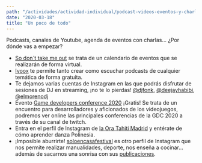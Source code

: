 ```yaml
---
path: "/actividades/actividad-individual/podcast-videos-eventos-y-charlas"
date: "2020-03-18"
title: "Un poco de todo"
---
```


Podcasts, canales de Youtube, agenda de eventos con charlas... ¿Por dónde vas a empezar? 

- [So don´t take me out](https://www.notion.so/So-don-t-take-me-out-3fd57cd54ca44faabda7dff71548fac6) se trata de un calendario de eventos que se realizarán de forma virtual.
- [Ivoox](https://www.ivoox.com/) te permite tanto crear como escuchar podcasts de cualquier temática de forma gratuita.
- Te dejamos varias cuentas de Instagram en las que podrás disfrutar de sesiones de DJ en streaming, ¡no te lo pierdas! [@djfonk](https://www.instagram.com/djfonk/), [@deejayhabibi](https://www.instagram.com/deejayhabibi/), [@elmorenodj](https://www.instagram.com/elmorenodj/)
- Evento [Game developers conference 2020](https://m.twitch.tv/gdc/profile) ¡Gratis! Se trata de un encuentro para desarrolladores y aficionados de los videojuegos, podremos ver online las principales conferencias de la GDC 2020 a través de su canal de twitch.
- Entra en el perfil de Instagram de [Ia Ora Tahiti Madrid](https://www.instagram.com/iaoratahitimad/) y entérate de cómo aprender danza Polinesia.
- ¡Imposible aburrirte! [soloencasafestival](https://www.instagram.com/soloencasafestival/) es otro perfil de Instagram que nos permite realizar manualidades, deporte, nos enseña a cocinar… además de sacarnos una sonrisa con sus [publicaciones](https://www.instagram.com/p/B99NVU-iczL/).
